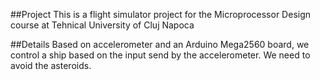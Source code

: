 ##Project
This is a flight simulator project for the Microprocessor Design course at Tehnical University of Cluj Napoca

##Details
Based on accelerometer and an Arduino Mega2560 board, we control a ship based on the input send by the accelerometer. We need to avoid the asteroids.